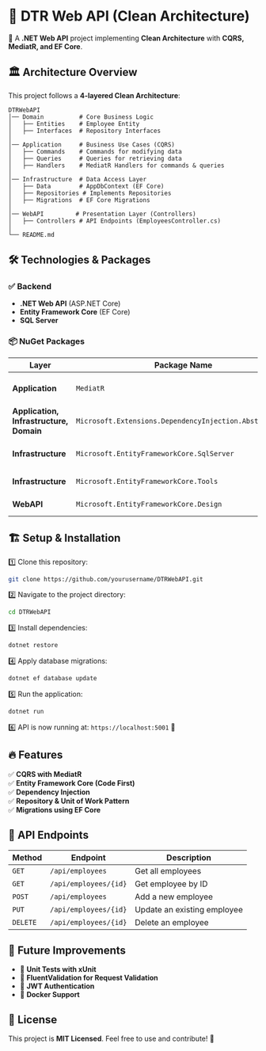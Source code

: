 # 📌 DTR Web API (Clean Architecture)  

🚀 A **.NET Web API** project implementing **Clean Architecture** with **CQRS, MediatR, and EF Core**.  

## 🏛 Architecture Overview  
This project follows a **4-layered Clean Architecture**:  

```
DTRWebAPI
│── Domain          # Core Business Logic
│   ├── Entities    # Employee Entity
│   ├── Interfaces  # Repository Interfaces
│
│── Application     # Business Use Cases (CQRS)
│   ├── Commands    # Commands for modifying data
│   ├── Queries     # Queries for retrieving data
│   ├── Handlers    # MediatR Handlers for commands & queries
│
│── Infrastructure  # Data Access Layer
│   ├── Data        # AppDbContext (EF Core)
│   ├── Repositories # Implements Repositories
│   ├── Migrations  # EF Core Migrations
│
│── WebAPI         # Presentation Layer (Controllers)
│   ├── Controllers # API Endpoints (EmployeesController.cs)
│
└── README.md
```

## 🛠 Technologies & Packages  
### ✅ **Backend**  
- **.NET Web API** (ASP.NET Core)  
- **Entity Framework Core** (EF Core)  
- **SQL Server**  

### 📦 **NuGet Packages**  
| Layer          | Package Name                                      | Purpose |
|---------------|------------------------------------------------|---------|
| **Application**   | `MediatR`  | Implements CQRS Pattern |
| **Application, Infrastructure, Domain** | `Microsoft.Extensions.DependencyInjection.Abstractions` | Dependency Injection |
| **Infrastructure** | `Microsoft.EntityFrameworkCore.SqlServer` | EF Core SQL Server Provider |
| **Infrastructure** | `Microsoft.EntityFrameworkCore.Tools` | Migration & Scaffolding |
| **WebAPI** | `Microsoft.EntityFrameworkCore.Design` | Required for Migrations |

## 🏗 Setup & Installation  
1️⃣ Clone this repository:  
```sh
git clone https://github.com/yourusername/DTRWebAPI.git
```
2️⃣ Navigate to the project directory:  
```sh
cd DTRWebAPI
```
3️⃣ Install dependencies:  
```sh
dotnet restore
```
4️⃣ Apply database migrations:  
```sh
dotnet ef database update
```
5️⃣ Run the application:  
```sh
dotnet run
```
6️⃣ API is now running at: `https://localhost:5001` 🎉  

## 🔥 Features  
✅ **CQRS with MediatR**  
✅ **Entity Framework Core (Code First)**  
✅ **Dependency Injection**  
✅ **Repository & Unit of Work Pattern**  
✅ **Migrations using EF Core**  

## 📖 API Endpoints  
| Method | Endpoint | Description |
|--------|---------|------------|
| `GET` | `/api/employees` | Get all employees |
| `GET` | `/api/employees/{id}` | Get employee by ID |
| `POST` | `/api/employees` | Add a new employee |
| `PUT` | `/api/employees/{id}` | Update an existing employee |
| `DELETE` | `/api/employees/{id}` | Delete an employee |

## 🎯 Future Improvements  
- 🔹 **Unit Tests with xUnit**  
- 🔹 **FluentValidation for Request Validation**  
- 🔹 **JWT Authentication**  
- 🔹 **Docker Support**  

## 📝 License  
This project is **MIT Licensed**. Feel free to use and contribute! 🚀  
